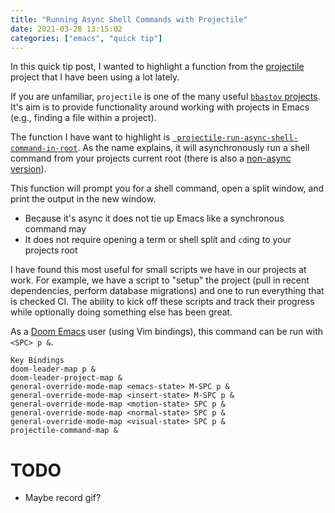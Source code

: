 ```yaml
---
title: "Running Async Shell Commands with Projectile"
date: 2021-03-28 13:15:02
categories: ["emacs", "quick tip"]
---
```


In this quick tip post, I wanted to highlight a function from the [projectile](https://github.com/bbatsov/projectile) project that I have been using a lot lately.

If you are unfamiliar, `projectile` is one of the many useful [`bbastov` projects](https://github.com/bbatsov). It's aim is to provide functionality around working with projects in Emacs (e.g., finding a file within a project).

The function I have want to highlight is [` projectile-run-async-shell-command-in-root`](https://github.com/bbatsov/projectile/blob/24de2940a8a1f46a7715175a66be67733f1c8fa8/projectile.el#L4046-L4050). As the name explains, it will asynchronously run a shell command from your projects current root (there is also a [non-async version](https://github.com/bbatsov/projectile/blob/24de2940a8a1f46a7715175a66be67733f1c8fa8/projectile.el#L4039-L4043)).

This function will prompt you for a shell command, open a split window, and print the output in the new window.

- Because it's async it does not tie up Emacs like a synchronous command may
- It does not require opening a term or shell split and `cd`ing to your projects root

I have found this most useful for small scripts we have in our projects at work. For example, we have a script to "setup" the project (pull in recent dependencies, perform database migrations) and one to run everything that is checked CI. The ability to kick off these scripts and track their progress while optionally doing something else has been great.

As a [Doom Emacs](https://github.com/hlissner/doom-emacs) user (using Vim bindings), this command can be run with `<SPC> p &`.

```
Key Bindings
doom-leader-map p &
doom-leader-project-map &
general-override-mode-map <emacs-state> M-SPC p &
general-override-mode-map <insert-state> M-SPC p &
general-override-mode-map <motion-state> SPC p &
general-override-mode-map <normal-state> SPC p &
general-override-mode-map <visual-state> SPC p &
projectile-command-map &
```

# TODO

- Maybe record gif?
